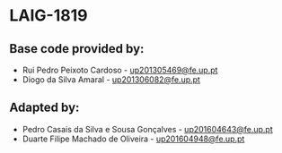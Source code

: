 # LAIG-1819

## Base code provided by:
- Rui Pedro Peixoto Cardoso - up201305469@fe.up.pt
- Diogo da Silva Amaral - up201306082@fe.up.pt

## Adapted by:
- Pedro Casais da Silva e Sousa Gonçalves - up201604643@fe.up.pt
- Duarte Filipe Machado de Oliveira - up201604948@fe.up.pt
